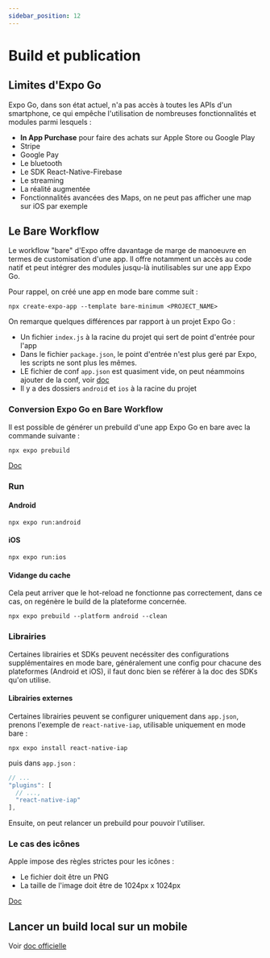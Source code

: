 ```yaml
---
sidebar_position: 12
---
```


# Build et publication

## Limites d'Expo Go

Expo Go, dans son état actuel, n'a pas accès à toutes les APIs d'un smartphone, ce qui empêche l'utilisation de nombreuses fonctionnalités et modules parmi lesquels : 

- __In App Purchase__ pour faire des achats sur Apple Store ou Google Play
- Stripe
- Google Pay
- Le bluetooth
- Le SDK React-Native-Firebase
- Le streaming
- La réalité augmentée
- Fonctionnalités avancées des Maps, on ne peut pas afficher une map sur iOS par exemple

## Le Bare Workflow

Le workflow "bare" d'Expo offre davantage de marge de manoeuvre en termes de customisation d'une app. Il
offre notamment un accès au code natif et peut intégrer des modules jusqu-là inutilisables sur une app Expo Go.

Pour rappel, on créé une app en mode bare comme suit : 

```shell
npx create-expo-app --template bare-minimum <PROJECT_NAME>
```

On remarque quelques différences par rapport à un projet Expo Go : 

- Un fichier `index.js` à la racine du projet qui sert de point d'entrée pour l'app
- Dans le fichier `package.json`, le point d'entrée n'est plus geré par Expo, les scripts ne sont plus les mêmes.
- LE fichier de conf `app.json` est quasiment vide, on peut néammoins ajouter de la conf, voir [doc](https://docs.expo.dev/workflow/configuration/)
- Il y a des dossiers `android` et `ios` à la racine du projet

### Conversion Expo Go en Bare Workflow

Il est possible de générer un prebuild d'une app Expo Go en bare avec la commande suivante : 

```shell
npx expo prebuild
```

[Doc](https://docs.expo.dev/workflow/continuous-native-generation/)

### Run

#### Android

```shell
npx expo run:android
```

#### iOS

```shell
npx expo run:ios
```

#### Vidange du cache

Cela peut arriver que le hot-reload ne fonctionne pas correctement, dans ce cas, on regénère le build de la plateforme concernée.

```shell
npx expo prebuild --platform android --clean
```

### Librairies

Certaines librairies et SDKs peuvent necéssiter des configurations supplémentaires en mode bare, généralement une config pour chacune des plateformes (Android et iOS), il faut donc bien se référer à la doc des SDKs qu'on
utilise.

#### Librairies externes

Certaines librairies peuvent se configurer uniquement dans `app.json`, prenons l'exemple de `react-native-iap`, utilisable uniquement en mode bare :

```shell
npx expo install react-native-iap
```

puis dans `app.json` : 

```js
// ...
"plugins": [
  // ...,
  "react-native-iap"
],
```

Ensuite, on peut relancer un prebuild pour pouvoir l'utiliser.

### Le cas des icônes

Apple impose des règles strictes pour les icônes : 

- Le fichier doit être un PNG
- La taille de l'image doit être de 1024px x 1024px

[Doc](https://docs.expo.dev/develop/user-interface/splash-screen-and-app-icon/#app-icon)

## Lancer un build local sur un mobile

Voir [doc officielle](https://docs.expo.dev/get-started/set-up-your-environment/)

